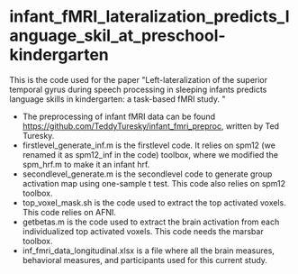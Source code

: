 # infant_fMRI_lateralization_predicts_language_skil_at_preschool-kindergarten
This is the code used for the paper "Left-lateralization of the superior temporal gyrus during speech processing in sleeping infants predicts language skills in kindergarten: a task-based fMRI study. "   
* The preprocessing of infant fMRI data can be found https://github.com/TeddyTuresky/infant_fmri_preproc, written by Ted Turesky.    
* firstlevel_generate_inf.m is the firstlevel code. It relies on spm12 (we renamed it as spm12_inf in the code) toolbox, where we modified the spm_hrf.m to make it an infant hrf.  
* secondlevel_generate.m is the secondlevel code to generate group activation map using one-sample t test. This code also relies on spm12 toolbox.   
* top_voxel_mask.sh is the code used to extract the top activated voxels. This code relies on AFNI.  
* getbetas.m is the code used to extract the brain activation from each individualized top activated voxels. This code needs the marsbar toolbox.   
* inf_fmri_data_longitudinal.xlsx is a file where all the brain measures, behavioral measures, and participants used for this current study.   
